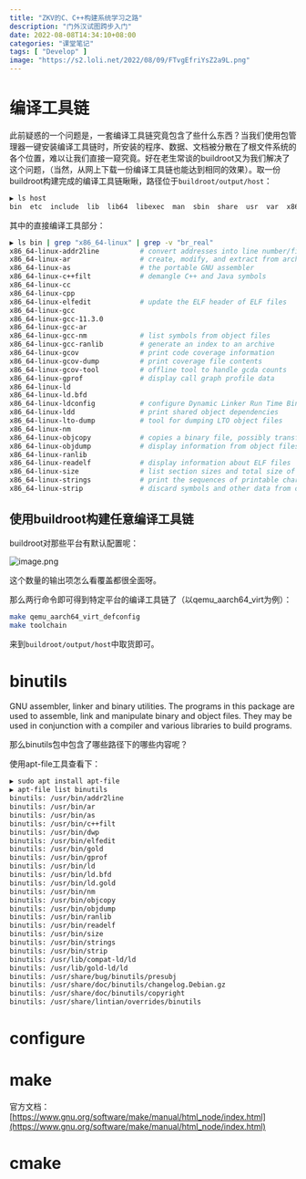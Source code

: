 ```yaml
---
title: "ZKV的C、C++构建系统学习之路"
description: "门外汉试图跨步入门"
date: 2022-08-08T14:34:10+08:00
categories: "课堂笔记"
tags: [ "Develop" ]
image: "https://s2.loli.net/2022/08/09/FTvgEfriYsZ2a9L.png"
---
```




# 编译工具链

此前疑惑的一个问题是，一套编译工具链究竟包含了些什么东西？当我们使用包管理器一键安装编译工具链时，所安装的程序、数据、文档被分散在了根文件系统的各个位置，难以让我们直接一窥究竟。好在老生常谈的buildroot又为我们解决了这个问题，（当然，从网上下载一份编译工具链也能达到相同的效果）。取一份buildroot构建完成的编译工具链瞅瞅，路径位于`buildroot/output/host`：

```sh
▶ ls host
bin  etc  include  lib  lib64  libexec  man  sbin  share  usr  var  x86_64-buildroot-linux-uclibc
```

其中的直接编译工具部分：

```sh
▶ ls bin | grep "x86_64-linux" | grep -v "br_real"
x86_64-linux-addr2line			# convert addresses into line number/file name pairs
x86_64-linux-ar					# create, modify, and extract from archives
x86_64-linux-as					# the portable GNU assembler
x86_64-linux-c++filt			# demangle C++ and Java symbols
x86_64-linux-cc
x86_64-linux-cpp
x86_64-linux-elfedit			# update the ELF header of ELF files
x86_64-linux-gcc
x86_64-linux-gcc-11.3.0
x86_64-linux-gcc-ar
x86_64-linux-gcc-nm				# list symbols from object files
x86_64-linux-gcc-ranlib			# generate an index to an archive
x86_64-linux-gcov				# print code coverage information
x86_64-linux-gcov-dump			# print coverage file contents
x86_64-linux-gcov-tool			# offline tool to handle gcda counts
x86_64-linux-gprof				# display call graph profile data
x86_64-linux-ld
x86_64-linux-ld.bfd
x86_64-linux-ldconfig			# configure Dynamic Linker Run Time Bindings
x86_64-linux-ldd				# print shared object dependencies
x86_64-linux-lto-dump			# tool for dumping LTO object files
x86_64-linux-nm
x86_64-linux-objcopy			# copies a binary file, possibly transforming it in the process
x86_64-linux-objdump			# display information from object files
x86_64-linux-ranlib
x86_64-linux-readelf			# display information about ELF files
x86_64-linux-size				# list section sizes and total size of binary files
x86_64-linux-strings			# print the sequences of printable characters in files
x86_64-linux-strip				# discard symbols and other data from object files
```

## 使用buildroot构建任意编译工具链

buildroot对那些平台有默认配置呢：

![image.png](https://s2.loli.net/2022/08/19/yHZsCwEfNFQ2v7I.png)

这个数量的输出项怎么看覆盖都很全面呀。

那么两行命令即可得到特定平台的编译工具链了（以qemu_aarch64_virt为例）：

```sh
make qemu_aarch64_virt_defconfig
make toolchain
```

来到`buildroot/output/host`中取货即可。

# binutils

GNU assembler, linker and binary utilities. The programs in this package are used to assemble, link and manipulate binary and object files. They may be used in conjunction with a compiler and various libraries to build programs.

那么binutils包中包含了哪些路径下的哪些内容呢？

使用apt-file工具查看下：

```sh
▶ sudo apt install apt-file
▶ apt-file list binutils
binutils: /usr/bin/addr2line
binutils: /usr/bin/ar
binutils: /usr/bin/as
binutils: /usr/bin/c++filt
binutils: /usr/bin/dwp
binutils: /usr/bin/elfedit
binutils: /usr/bin/gold
binutils: /usr/bin/gprof
binutils: /usr/bin/ld
binutils: /usr/bin/ld.bfd
binutils: /usr/bin/ld.gold
binutils: /usr/bin/nm
binutils: /usr/bin/objcopy
binutils: /usr/bin/objdump
binutils: /usr/bin/ranlib
binutils: /usr/bin/readelf
binutils: /usr/bin/size
binutils: /usr/bin/strings
binutils: /usr/bin/strip
binutils: /usr/lib/compat-ld/ld
binutils: /usr/lib/gold-ld/ld
binutils: /usr/share/bug/binutils/presubj
binutils: /usr/share/doc/binutils/changelog.Debian.gz
binutils: /usr/share/doc/binutils/copyright
binutils: /usr/share/lintian/overrides/binutils
```



# configure

# make

官方文档：[https://www.gnu.org/software/make/manual/html_node/index.html](https://www.gnu.org/software/make/manual/html_node/index.html)



# cmake

